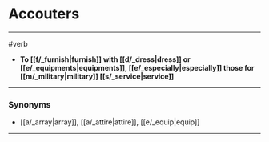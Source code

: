 # Accouters
---
#verb
- **To [[f/_furnish|furnish]] with [[d/_dress|dress]] or [[e/_equipments|equipments]], [[e/_especially|especially]] those for [[m/_military|military]] [[s/_service|service]]**
---
### Synonyms
- [[a/_array|array]], [[a/_attire|attire]], [[e/_equip|equip]]
---
